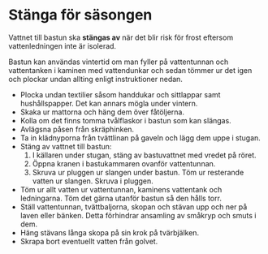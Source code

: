 # Stänga för säsongen

Vattnet till bastun ska **stängas av** när det blir risk för frost eftersom vattenledningen inte är isolerad.

Bastun kan användas vintertid om man fyller på vattentunnan och vattentanken i kaminen med vattendunkar och sedan tömmer ur det igen och plockar undan allting enligt instruktioner nedan. 

- Plocka undan textilier såsom handdukar och sittlappar samt hushållspapper. Det kan annars mögla under vintern.
- Skaka ur mattorna och häng dem över fåtöljerna.
- Kolla om det finns tomma tvålflaskor i bastun som kan slängas.
- Avlägsna påsen från skräphinken.
- Ta in klädnyporna från tvättlinan på gaveln och lägg dem uppe i stugan.
- Stäng av vattnet till bastun:
	1. I källaren under stugan, stäng av bastuvattnet med vredet på röret.
	1. Öppna kranen i bastukammaren ovanför vattentunnan.
	1. Skruva ur pluggen ur slangen under bastun. Töm ur resterande vatten ur slangen. Skruva i pluggen.
- Töm ur allt vatten ur vattentunnan, kaminens vattentank och ledningarna. Töm det gärna utanför bastun så den hålls torr.
- Ställ vattentunnan, tvättbaljorna, skopan och stävan upp och ner på laven eller bänken. Detta förhindrar ansamling av småkryp och smuts i dem.
- Häng stävans långa skopa på sin krok på tvärbjälken.
- Skrapa bort eventuellt vatten från golvet.